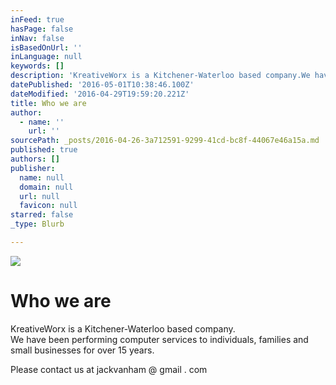 ```yaml
---
inFeed: true
hasPage: false
inNav: false
isBasedOnUrl: ''
inLanguage: null
keywords: []
description: 'KreativeWorx is a Kitchener-Waterloo based company.We have been performing computer services to individuals, families and small businesses for over 15 years.'
datePublished: '2016-05-01T10:38:46.100Z'
dateModified: '2016-04-29T19:59:20.221Z'
title: Who we are
author:
  - name: ''
    url: ''
sourcePath: _posts/2016-04-26-3a712591-9299-41cd-bc8f-44067e46a15a.md
published: true
authors: []
publisher:
  name: null
  domain: null
  url: null
  favicon: null
starred: false
_type: Blurb

---
```

![](https://the-grid-user-content.s3-us-west-2.amazonaws.com/3d2aba00-4d3b-4ae1-97a4-4549c43c3462.png)

# Who we are

KreativeWorx is a Kitchener-Waterloo based company.  
We have been performing computer services to individuals, families and small businesses for over 15 years.

Please contact us at jackvanham @ gmail . com